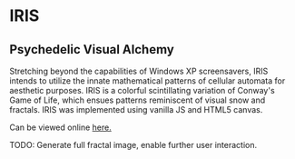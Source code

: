 # IRIS
## Psychedelic Visual Alchemy

Stretching beyond the capabilities of Windows XP screensavers, IRIS intends to utilize the innate mathematical patterns of cellular automata for aesthetic purposes. IRIS is a colorful scintillating variation of Conway's Game of Life, which ensues patterns reminiscent of visual snow and fractals. IRIS was implemented using vanilla JS and HTML5 canvas.

Can be viewed online [here.](http://michaelbarrett.net/iris/index.html)

TODO: Generate full fractal image, enable further user interaction.
